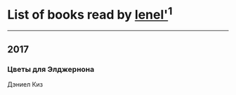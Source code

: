 # List of books read by [lenel'](http://vk.com/id30791168)<sup>1</sup>
---

## 2017

### Цветы для Элджернона
Дэниел Киз



